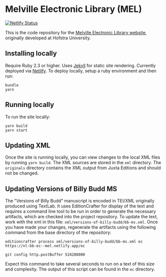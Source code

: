 

# Melville Electronic Library (MEL)
[![Netlify Status](https://api.netlify.com/api/v1/badges/b90121c1-dd40-44a8-b1ad-f7047aadfa06/deploy-status)](https://app.netlify.com/sites/mel/deploys)

This is the code repository for the [Melville Electronic Library website](https://melville.electroniclibrary.org/), originally developed at Hofstra University. 

## Installing locally

Require Ruby 2.3 or higher. Uses [Jekyll](https://jekyllrb.com/) for static site rendering. Currently deployed via [Netlify](netlify.com). To deploy locally, setup a ruby environment and then run:

```
bundle
yarn
```

## Running locally

To run the site locally:

```
yarn build
yarn start
```

## Updating XML

Once the site is running locally, you can view changes to the local XML files by running `yarn build`. The XML sources are stored in the `xml` directory. The `originals` directory contains the XML output from Juxta Editions and should not be changed.
 
## Updating Versions of Billy Budd MS

The "Versions of Billy Budd" manuscript is encoded in TEI/XML originally produced using TextLab. It uses EditionCrafter for display of the text and requires a command line tool to be run in order to generate the necessary artifacts, which are checked into the project repository. To update the text, work with the xml in this file: `xml/versions-of-billy-budd/bb-ms.xml`. Once you have made your changes, regenerate the artifacts using the following command from the base directory of the repository:

`editioncrafter process xml/versions-of-billy-budd/bb-ms.xml ec https://nl-bb-ec--mel.netlify.app/ec`

`git config http.postBuffer 524288000`

Expect this command to take several seconds to run on a text of this size and complexity. The output of this script can be found in the `ec` directory.